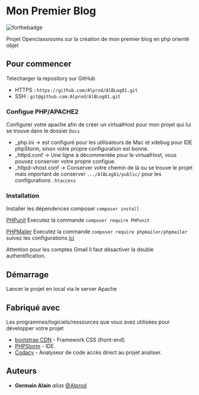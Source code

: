 # Mon Premier Blog 
![forthebadge](https://forthebadge.com/images/badges/built-with-love.svg)

Projet Openclassrooms sur la création de mon premier blog en php orienté objet

## Pour commencer

Telecharger la repository sur GitHub
-   HTTPS : ``https://github.com/Alprod/AlBLog81.git``
-   SSH : ``git@github.com:Alprod/AlBLog81.git``

### Configue PHP/APACHE2

Configurer votre apache afin de créer un virtualHost pour mon projet qui lui se trouve dans le dossier ``Docs``

-   _php.ini -> est configuré pour les utilisateurs de Mac et xdebug pour IDE phpStorm, sinon votre propre configuration est bonne.
-   _httpd.conf -> Une ligne à décommentée pour le virtualHost, vous pouvez conserver votre propre configue.
-   _httpd-vhost.conf -> Conserver votre chemin de là ou se trouve le projet mais important de conserver ``.../AlBLog81/public/`` pour les configurations ``.htaccess``

### Installation

Installer les dépendences composer ``composer install``

[PHPunit](https://phpunit.de) Executez la commande ``composer require PHPunit``

[PHPMailer](https://github.com/PHPMailer/PHPMailer) Executez la commande ``composer require phpmailer/phpmailer`` suivez les configurations [ici](https://github.com/PHPMailer/PHPMailer)

Attention pour les comptes Gmail il faut désactiver la double authentification.

## Démarrage

Lancer le projet en local via le server Apache

## Fabriqué avec

Les programmes/logiciels/ressources que vous avez utilisées pour développer votre projet

-   [bootstrap CDN](http://materializecss.com) - Framework CSS (front-end)
-   [PHPStorm](https://atom.io/) - IDE.
-   [Codacy](https://app.codacy.com/gh/Alprod/AlBLog81/dashboard?branch=master) - Analyseur de code accés direct au projet analiser.

## Auteurs

-   **Germain Alain** _alias_ [@Alprod](https://github.com/Alprod)
